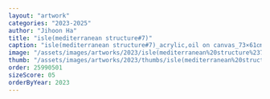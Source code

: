 ```yaml
---
layout: "artwork"
categories: "2023-2025"
author: "Jihoon Ha"
title: "isle(mediterranean structure#7)"
caption: "isle(mediterranean structure#7)_acrylic,oil on canvas_73×61㎝_2023"
image: "/assets/images/artworks/2023/isle(mediterranean%20structure%237)%20acrylic%2Coil%20on%20canvas%2073x61cm%202023.jpg"
thumb: "/assets/images/artworks/2023/thumbs/isle(mediterranean%20structure%237)%20acrylic%2Coil%20on%20canvas%2073x61cm%202023.jpg"
order: 25990501
sizeScore: 05
orderByYear: 2023
---
```

